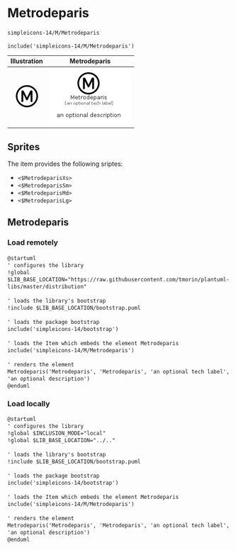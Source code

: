 # Metrodeparis


```text
simpleicons-14/M/Metrodeparis
```

```text
include('simpleicons-14/M/Metrodeparis')
```



| Illustration | Metrodeparis |
| :---: | :---: |
| ![illustration for Illustration](../../simpleicons-14/M/Metrodeparis.png) | ![illustration for Metrodeparis](../../simpleicons-14/M/Metrodeparis.Local.png) |



## Sprites
The item provides the following sriptes:

- `<$MetrodeparisXs>`
- `<$MetrodeparisSm>`
- `<$MetrodeparisMd>`
- `<$MetrodeparisLg>`





## Metrodeparis

### Load remotely
```plantuml
@startuml
' configures the library
!global $LIB_BASE_LOCATION="https://raw.githubusercontent.com/tmorin/plantuml-libs/master/distribution"

' loads the library's bootstrap
!include $LIB_BASE_LOCATION/bootstrap.puml

' loads the package bootstrap
include('simpleicons-14/bootstrap')

' loads the Item which embeds the element Metrodeparis
include('simpleicons-14/M/Metrodeparis')

' renders the element
Metrodeparis('Metrodeparis', 'Metrodeparis', 'an optional tech label', 'an optional description')
@enduml
```

### Load locally
```plantuml
@startuml
' configures the library
!global $INCLUSION_MODE="local"
!global $LIB_BASE_LOCATION="../.."

' loads the library's bootstrap
!include $LIB_BASE_LOCATION/bootstrap.puml

' loads the package bootstrap
include('simpleicons-14/bootstrap')

' loads the Item which embeds the element Metrodeparis
include('simpleicons-14/M/Metrodeparis')

' renders the element
Metrodeparis('Metrodeparis', 'Metrodeparis', 'an optional tech label', 'an optional description')
@enduml
```

